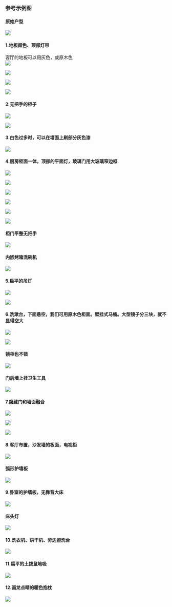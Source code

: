 ### 参考示例图 ###
#### 原始户型 ####
![](imgs/19.jpg)  
#### 1.地板颜色、顶部灯带 ####
客厅的地板可以用灰色，或原木色  
![](imgs/1.png)  
  
![](imgs/3.png)

![](imgs/2.png)  

![](imgs/4.png)  

#### 2.无把手的柜子 ####
![](imgs/5.png)  
  
![](imgs/6.png)

#### 3.白色过多时，可以在墙面上刷部分灰色漆 ####

![](imgs/7.png)  

#### 4.厨房柜面一体，顶部的平面灯，玻璃门用大玻璃窄边框 ####
![](imgs/8.png)  
  
![](imgs/9.png)

![](imgs/10.png)  

![](imgs/11.png)  

![](imgs/20.jpg) 

![](imgs/32.jpg) 

#### 柜门平整无把手 ####
![](imgs/22.jpg) 
#### 内嵌烤箱洗碗机 ####
![](imgs/24.jpg) 
#### 5.扁平的吊灯 ####
![](imgs/12.png) 

![](imgs/31.jpg) 

#### 6.洗漱台，下面悬空，我们可用原木色柜面。壁挂式马桶。大型镜子分三块，就不显得空大 ####
![](imgs/13.png)   

![](imgs/14.png) 
#### 镜柜也不错 ####
![](imgs/26.jpg) 

#### 门后墙上挂卫生工具 ####
![](imgs/27.jpg) 

#### 7.隐藏门和墙面融合 ####
![](imgs/15.png)   

![](imgs/16.png) 

![](imgs/23.jpg) 
#### 8.客厅布置，沙发墙的板面，电视柜 ####
![](imgs/17.png) 

#### 弧形护墙板 ####
![](imgs/21.jpg) 

#### 9.卧室的护墙板，无靠背大床 ####
![](imgs/18.png) 

#### 床头灯 ####
![](imgs/25.jpg) 

#### 10.洗衣机、烘干机、旁边盥洗台 ####
![](imgs/28.jpg) 
#### 11.扁平的土拨鼠地吸 ####
![](imgs/29.jpg) 

#### 12.画龙点睛的暖色抱枕 ####
![](imgs/30.jpg) 